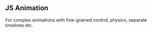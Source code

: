 ##  JS Animation

For complex animations with fine-grained control, physics, separate timelines etc.
